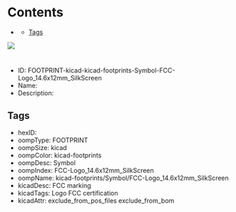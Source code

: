 



Contents
========

* [](#)
	* [Tags](#tags)
  
![][im]
# 

- ID: FOOTPRINT-kicad-kicad-footprints-Symbol-FCC-Logo_14.6x12mm_SilkScreen
- Name: 
- Description: 

## Tags

- hexID: 
- oompType: FOOTPRINT
- oompSize: kicad
- oompColor: kicad-footprints
- oompDesc: Symbol
- oompIndex: FCC-Logo_14.6x12mm_SilkScreen
- oompName: kicad-footprints/Symbol/FCC-Logo_14.6x12mm_SilkScreen
- kicadDesc: FCC marking
- kicadTags: Logo FCC certification
- kicadAttr: exclude_from_pos_files exclude_from_bom



[im]: image.png
